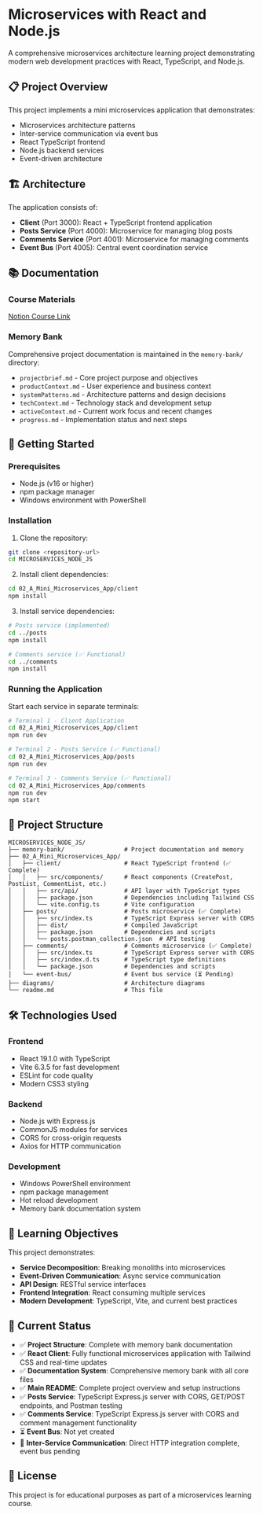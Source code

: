 # Microservices with React and Node.js

A comprehensive microservices architecture learning project demonstrating modern web development practices with React, TypeScript, and Node.js.

## 📋 Project Overview

This project implements a mini microservices application that demonstrates:
- Microservices architecture patterns
- Inter-service communication via event bus
- React TypeScript frontend
- Node.js backend services
- Event-driven architecture

## 🏗️ Architecture

The application consists of:
- **Client** (Port 3000): React + TypeScript frontend application
- **Posts Service** (Port 4000): Microservice for managing blog posts
- **Comments Service** (Port 4001): Microservice for managing comments
- **Event Bus** (Port 4005): Central event coordination service

## 📚 Documentation

### Course Materials
[Notion Course Link](https://www.notion.so/Microservices-with-react-and-node-21430c6e8cbd80bba421cef36377564b?source=copy_link)

### Memory Bank
Comprehensive project documentation is maintained in the `memory-bank/` directory:
- `projectbrief.md` - Core project purpose and objectives
- `productContext.md` - User experience and business context
- `systemPatterns.md` - Architecture patterns and design decisions
- `techContext.md` - Technology stack and development setup
- `activeContext.md` - Current work focus and recent changes
- `progress.md` - Implementation status and next steps

## 🚀 Getting Started

### Prerequisites
- Node.js (v16 or higher)
- npm package manager
- Windows environment with PowerShell

### Installation
1. Clone the repository:
```bash
git clone <repository-url>
cd MICROSERVICES_NODE_JS
```

2. Install client dependencies:
```bash
cd 02_A_Mini_Microservices_App/client
npm install
```

3. Install service dependencies:
```bash
# Posts service (implemented)
cd ../posts
npm install

# Comments service (✅ Functional)
cd ../comments
npm install
```

### Running the Application
Start each service in separate terminals:

```bash
# Terminal 1 - Client Application
cd 02_A_Mini_Microservices_App/client
npm run dev

# Terminal 2 - Posts Service (✅ Functional)
cd 02_A_Mini_Microservices_App/posts
npm run dev

# Terminal 3 - Comments Service (✅ Functional)
cd 02_A_Mini_Microservices_App/comments
npm run dev
npm start
```

## 📁 Project Structure

```
MICROSERVICES_NODE_JS/
├── memory-bank/                 # Project documentation and memory
├── 02_A_Mini_Microservices_App/
│   ├── client/                  # React TypeScript frontend (✅ Complete)
│   │   ├── src/components/      # React components (CreatePost, PostList, CommentList, etc.)
│   │   ├── src/api/             # API layer with TypeScript types
│   │   ├── package.json         # Dependencies including Tailwind CSS
│   │   └── vite.config.ts       # Vite configuration
│   ├── posts/                   # Posts microservice (✅ Complete)
│   │   ├── src/index.ts         # TypeScript Express server with CORS
│   │   ├── dist/                # Compiled JavaScript
│   │   ├── package.json         # Dependencies and scripts
│   │   └── posts.postman_collection.json  # API testing
│   ├── comments/                # Comments microservice (✅ Complete)
│   │   ├── src/index.ts         # TypeScript Express server with CORS
│   │   ├── src/index.d.ts       # TypeScript type definitions
│   │   └── package.json         # Dependencies and scripts
│   └── event-bus/               # Event bus service (⏳ Pending)
├── diagrams/                    # Architecture diagrams
└── readme.md                    # This file
```

## 🛠️ Technologies Used

### Frontend
- React 19.1.0 with TypeScript
- Vite 6.3.5 for fast development
- ESLint for code quality
- Modern CSS3 styling

### Backend
- Node.js with Express.js
- CommonJS modules for services
- CORS for cross-origin requests
- Axios for HTTP communication

### Development
- Windows PowerShell environment
- npm package management
- Hot reload development
- Memory bank documentation system

## 📖 Learning Objectives

This project demonstrates:
- **Service Decomposition**: Breaking monoliths into microservices
- **Event-Driven Communication**: Async service communication
- **API Design**: RESTful service interfaces
- **Frontend Integration**: React consuming multiple services
- **Modern Development**: TypeScript, Vite, and current best practices

## 🚧 Current Status

- ✅ **Project Structure**: Complete with memory bank documentation
- ✅ **React Client**: Fully functional microservices application with Tailwind CSS and real-time updates
- ✅ **Documentation System**: Comprehensive memory bank with all core files
- ✅ **Main README**: Complete project overview and setup instructions
- ✅ **Posts Service**: TypeScript Express.js server with CORS, GET/POST endpoints, and Postman testing
- ✅ **Comments Service**: TypeScript Express.js server with CORS and comment management functionality
- ⏳ **Event Bus**: Not yet created
- 🔄 **Inter-Service Communication**: Direct HTTP integration complete, event bus pending

## 📄 License

This project is for educational purposes as part of a microservices learning course.
